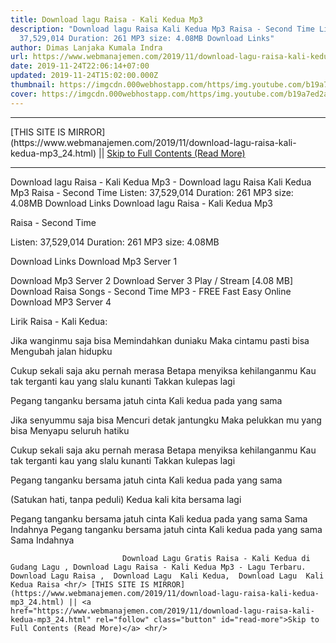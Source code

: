 ```yaml
---
title: Download lagu Raisa - Kali Kedua Mp3
description: "Download lagu Raisa Kali Kedua Mp3 Raisa - Second Time Listen:
  37,529,014 Duration: 261 MP3 size: 4.08MB Download Links"
author: Dimas Lanjaka Kumala Indra
url: https://www.webmanajemen.com/2019/11/download-lagu-raisa-kali-kedua-mp3_24.html
date: 2019-11-24T22:06:14+07:00
updated: 2019-11-24T15:02:00.000Z
thumbnail: https://imgcdn.000webhostapp.com/https/img.youtube.com/b19a7ed2addd2e08efb26606103d5360.jpeg
cover: https://imgcdn.000webhostapp.com/https/img.youtube.com/b19a7ed2addd2e08efb26606103d5360.jpeg
---
```


<hr/> [THIS SITE IS MIRROR](https://www.webmanajemen.com/2019/11/download-lagu-raisa-kali-kedua-mp3_24.html) || <a href="https://www.webmanajemen.com/2019/11/download-lagu-raisa-kali-kedua-mp3_24.html" rel="follow" class="button" id="read-more">Skip to Full Contents (Read More)</a> <hr/> Download lagu Raisa - Kali Kedua Mp3 - Download lagu Raisa Kali Kedua Mp3 Raisa - Second Time Listen: 37,529,014 Duration: 261 MP3 size: 4.08MB Download Links Download lagu Raisa - Kali Kedua Mp3

  Raisa - Second Time 

  Listen: 37,529,014 
  Duration: 261 
  MP3 size: 4.08MB 

  Download Links 
  Download Mp3 Server 1 

  Download Mp3 Server 2 
  Download Server 3 
  Play / Stream [4.08 MB] Download Raisa Songs - Second Time MP3 - FREE Fast Easy Online 
  Download MP3 Server 4 


                             
Lirik Raisa - Kali Kedua:
                             
Jika wanginmu saja bisa
  Memindahkan duniaku
  Maka cintamu pasti bisa
  Mengubah jalan hidupku
  
  Cukup sekali saja aku pernah merasa
  Betapa menyiksa kehilanganmu
  Kau tak terganti kau yang slalu kunanti
  Takkan kulepas lagi
  
  Pegang tanganku bersama jatuh cinta
  Kali kedua pada yang sama
  
  Jika senyummu saja bisa
  Mencuri detak jantungku
  Maka pelukkan mu yang bisa
  Menyapu seluruh hatiku
  
  Cukup sekali saja aku pernah merasa
  Betapa menyiksa kehilanganmu
  Kau tak terganti kau yang slalu kunanti
  Takkan kulepas lagi
  
  Pegang tanganku bersama jatuh cinta
  Kali kedua pada yang sama
  
  (Satukan hati, tanpa peduli)
  Kedua kali kita bersama lagi
  
  Pegang tanganku bersama jatuh cinta
  Kali kedua pada yang sama
  Sama Indahnya
  Pegang tanganku bersama jatuh cinta
  Kali kedua pada yang sama
  Sama Indahnya                                 
                                 
                             Download Lagu Gratis Raisa - Kali Kedua di Gudang Lagu , Download Lagu Raisa - Kali Kedua Mp3 - Lagu Terbaru.                                                         Download Lagu Raisa ,  Download Lagu  Kali Kedua,  Download Lagu  Kali Kedua Raisa <hr/> [THIS SITE IS MIRROR](https://www.webmanajemen.com/2019/11/download-lagu-raisa-kali-kedua-mp3_24.html) || <a href="https://www.webmanajemen.com/2019/11/download-lagu-raisa-kali-kedua-mp3_24.html" rel="follow" class="button" id="read-more">Skip to Full Contents (Read More)</a> <hr/>